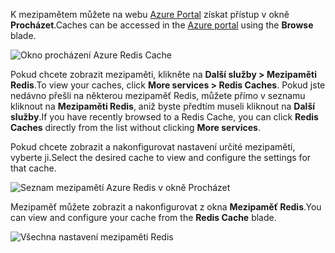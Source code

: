 <span data-ttu-id="c66c4-101">K mezipamětem můžete na webu [Azure Portal](https://portal.azure.com) získat přístup v okně **Procházet**.</span><span class="sxs-lookup"><span data-stu-id="c66c4-101">Caches can be accessed in the [Azure portal](https://portal.azure.com) using the **Browse** blade.</span></span>

![Okno procházení Azure Redis Cache](media/redis-cache-browse/redis-cache-browse.png)

<span data-ttu-id="c66c4-103">Pokud chcete zobrazit mezipaměti, klikněte na **Další služby > Mezipaměti Redis**.</span><span class="sxs-lookup"><span data-stu-id="c66c4-103">To view your caches, click **More services > Redis Caches**.</span></span> <span data-ttu-id="c66c4-104">Pokud jste nedávno přešli na některou mezipaměť Redis, můžete přímo v seznamu kliknout na **Mezipaměti Redis**, aniž byste předtím museli kliknout na **Další služby**.</span><span class="sxs-lookup"><span data-stu-id="c66c4-104">If you have recently browsed to a Redis Cache, you can click **Redis Caches** directly from the list without clicking **More services**.</span></span>

<span data-ttu-id="c66c4-105">Pokud chcete zobrazit a nakonfigurovat nastavení určité mezipaměti, vyberte ji.</span><span class="sxs-lookup"><span data-stu-id="c66c4-105">Select the desired cache to view and configure the settings for that cache.</span></span>

![Seznam mezipamětí Azure Redis v okně Procházet](media/redis-cache-browse/redis-caches.png)

<span data-ttu-id="c66c4-107">Mezipaměť můžete zobrazit a nakonfigurovat z okna **Mezipaměť Redis**.</span><span class="sxs-lookup"><span data-stu-id="c66c4-107">You can view and configure your cache from the **Redis Cache** blade.</span></span>

![Všechna nastavení mezipaměti Redis](media/redis-cache-browse/redis-cache-blade.png)

